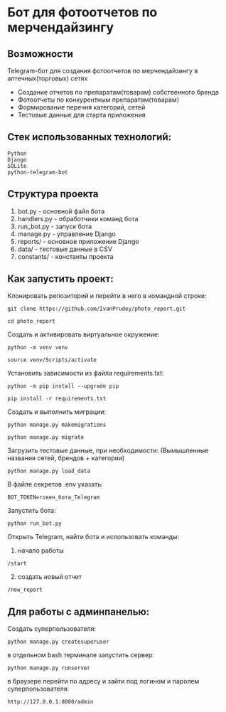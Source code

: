# Бот для фотоотчетов по мерчендайзингу

## Возможности
Telegram-бот для создания фотоотчетов по мерчендайзингу в аптечных(торговых) сетях
- Создание отчетов по препаратам(товарам) собственного бренда
- Фотоотчеты по конкурентным препаратам(товарам)
- Формирование перечня категорий, сетей
- Тестовые данные для старта приложения

## Cтек использованных технологий:
```
Python
Django
SQLite
python-telegram-bot
```

## Структура проекта
1. bot.py - основной файл бота
2. handlers.py - обработчики команд бота
3. run_bot.py - запуск бота
4. manage.py - управление Django
5. reports/ - основное приложение Django
6. data/ - тестовые данные в CSV
7. constants/ - константы проекта

## Как запустить проект:
Клонировать репозиторий и перейти в него в командной строке:

```
git clone https://github.com/IvanPrudey/photo_report.git
```
``` 
cd photo_report
```

Cоздать и активировать виртуальное окружение: 
``` 
python -m venv venv 
``` 
``` 
source venv/Scripts/activate 
```

Установить зависимости из файла requirements.txt: 
``` 
python -m pip install --upgrade pip 
``` 
``` 
pip install -r requirements.txt 
```

Создать и выполнить миграции:
```
python manage.py makemigrations
```
```
python manage.py migrate
```

Загрузить тестовые данные, при необходимости:
(Вымышленные названия сетей, брендов + категории)
```
python manage.py load_data
```

В файле секретов .env указать:
```
BOT_TOKEN=токен_бота_Telegram
```

Запустить бота:
```
python run_bot.py
```

Открыть Telegram, найти бота и использовать команды:
1. начало работы
```
/start
```
2. создать новый отчет
```
/new_report
```

## Для работы с админпанелью:

Создать суперпользователя:
```
python manage.py createsuperuser
```

в отдельном bash терминале запустить сервер:
```
python manage.py runserver
```

в браузере перейти по адресу и зайти под логином и паролем суперпользователя:
```
http://127.0.0.1:8000/admin
```

